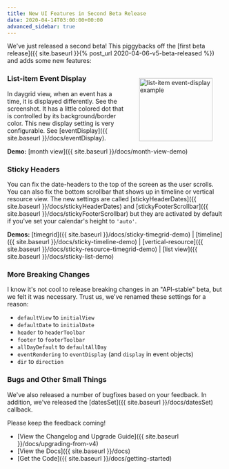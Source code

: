 ```yaml
---
title: New UI Features in Second Beta Release
date: 2020-04-14T03:00:00+00:00
advanced_sidebar: true
---
```


We've just released a second beta! This piggybacks off the [first beta release]({{ site.baseurl }}{% post_url 2020-04-06-v5-beta-released %}) and adds some new features:


### List-item Event Display

<img src='{{ site.baseurl }}/docs/event-list-item.png' alt='list-item event-display example' width='170' height='146' style='float:right;margin:-2em 2em 1em 2em' />

In daygrid view, when an event has a time, it is displayed differently. See the screenshot. It has a little colored dot that is controlled by its background/border color. This new display setting is very configurable. See [eventDisplay]({{ site.baseurl }}/docs/eventDisplay).

**Demo:** [month view]({{ site.baseurl }}/docs/month-view-demo)


### Sticky Headers

You can fix the date-headers to the top of the screen as the user scrolls. You can also fix the bottom scrollbar that shows up in timeline or vertical resource view. The new settings are called [stickyHeaderDates]({{ site.baseurl }}/docs/stickyHeaderDates) and [stickyFooterScrollbar]({{ site.baseurl }}/docs/stickyFooterScrollbar) but they are activated by default if you've set your calendar's height to `'auto'`.

**Demos:**
[timegrid]({{ site.baseurl }}/docs/sticky-timegrid-demo) |
[timeline]({{ site.baseurl }}/docs/sticky-timeline-demo) |
[vertical-resource]({{ site.baseurl }}/docs/sticky-resource-timegrid-demo) |
[list view]({{ site.baseurl }}/docs/sticky-list-demo)


### More Breaking Changes

I know it's not cool to release breaking changes in an "API-stable" beta, but we felt it was necessary. Trust us, we've renamed these settings for a reason:

- `defaultView` to `initialView`
- `defaultDate` to `initialDate`
- `header` to `headerToolbar`
- `footer` to `footerToolbar`
- `allDayDefault` to `defaultAllDay`
- `eventRendering` to `eventDisplay` (and `display` in event objects)
- `dir` to `direction`


### Bugs and Other Small Things

We've also released a number of bugfixes based on your feedback. In addition, we've released the [datesSet]({{ site.baseurl }}/docs/datesSet) callback.

Please keep the feedback coming!

- [View the Changelog and Upgrade Guide]({{ site.baseurl }}/docs/upgrading-from-v4)
- [View the Docs]({{ site.baseurl }}/docs)
- [Get the Code]({{ site.baseurl }}/docs/getting-started)
